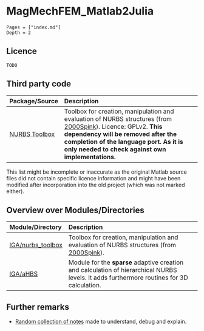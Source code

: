 # MagMechFEM_Matlab2Julia

```@contents
Pages = ["index.md"]
Depth = 2
```

## Licence

`TODO`

## Third party code

| Package/Source | Description |
|:---------------|:------------|
| [NURBS Toolbox](NURBStoolbox.md) | Toolbox for creation, manipulation and evaluation of NURBS structures (from [2000Spink](@cite)). Licence: GPLv2. **This dependency will be removed after the completion of the language port. As it is only needed to check against own implementations.** |

This list might be incomplete or inaccurate as the original Matlab source files did not contain specific licence information
and might have been modified after incorporation into the old project (which was not marked either).

## Overview over Modules/Directories

| Module/Directory | Description |
|:-----------------|:------------|
| [IGA/nurbs_toolbox](doc_NURBStoolbox.md) | Toolbox for creation, manipulation and evaluation of NURBS structures (from [2000Spink](@cite)). |
| [IGA/aHBS](doc_AHBS.md) | Module for the __sparse__ adaptive creation and calculation of hierarchical NURBS levels. It adds furthermore routines for 3D calculation. |

## Further remarks

- [Random collection of notes](notes.md) made to understand, debug and explain.

